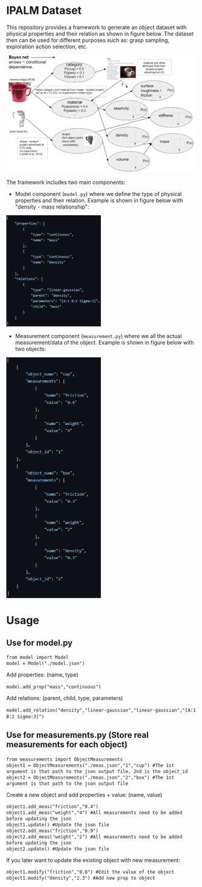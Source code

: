 # IPALM Dataset

This repository provides a framework to generate an object dataset with physical properties and their relation as shown in figure below. The dataset then can be used for different purposes such as: grasp sampling, exploration action selection, etc. 

<img src="figures/bayesnet.png" width="500"/>

The framework includes two main components:
* Model component (`model.py`) where we define the type of physical properties and their relation. Example is shown in figure below with "density - mass relationship":
<img src="figures/model_example.png" width="250"/>

* Measurement component (`measurement.py`) where we all the actual measurement/data of the object. Example is shown in figure below with two objects: 
<img src="figures/meas_example.png" width="250"/>

# Usage
## Use for model.py
```
from model import Model
model = Model("./model.json")
```

Add properties: (name, type)

``model.add_prop("mass","continuous")``

Add relations: (parent, child, type, parameters)

``model.add_relation("density","linear-gaussian","linear-gaussian","[A:1 B:2 Sigma:3]")``


## Use for measurements.py (Store real measurements for each object)
```
from measurements import ObjectMeasurements
object1 = ObjectMeasurements("./meas.json","1","cup") #The 1st argument is that path to the json output file, 2nd is the object_id
object2 = ObjectMeasurements("./meas.json","2","box") #The 1st argument is that path to the json output file
```
Create a new object and add properties + value: (name, value) 

```
object1.add_meas("friction","0.4")
object1.add_meas("weight","4") #All measurements need to be added before updating the json
object1.update() #Update the json file
object2.add_meas("friction","0.9")
object2.add_meas("weight","2") #All measurements need to be added before updating the json
object2.update() #Update the json file
```

If you later want to update the existing object with new measurement:
```
object1.modify("friction","0.8") #Edit the value of the object
object1.modify("density","2.3") #Add new prop to object
```

